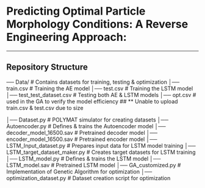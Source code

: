 # Predicting Optimal Particle Morphology Conditions: A Reverse Engineering Approach:


---

##  Repository Structure

──  Data/ # Contains datasets for training, testing & optimization
      │──  train.csv # Training the AE model 
      │──  test.csv # Training the LSTM model
      │── test_test_dataset.csv # Testing both AE & LSTM models
      │── opt.csv # used in the GA to verify the model efficiency
      ## ** Unable to upload train.csv & test.csv due to size
      
│──  Dataset.py # POLYMAT simulator for creating datasets
│──  Autoencoder.py # Defines & trains the Autoencoder model
│──  decoder_model_16500.sav # Pretrained decoder model
│──  encoder_model_16500.sav # Pretrained encoder model
│──  LSTM_Input_dataset.py # Prepares input data for LSTM model training
│──  LSTM_target_dataset_maker.py # Creates target datasets for LSTM training
│──  LSTM_model.py # Defines & trains the LSTM model
│──  LSTM_model.sav # Pretrained LSTM model
│──  GA_customized.py # Implementation of Genetic Algorithm for optimization
│──  optimization_dataset.py # Dataset creation script for optimization



